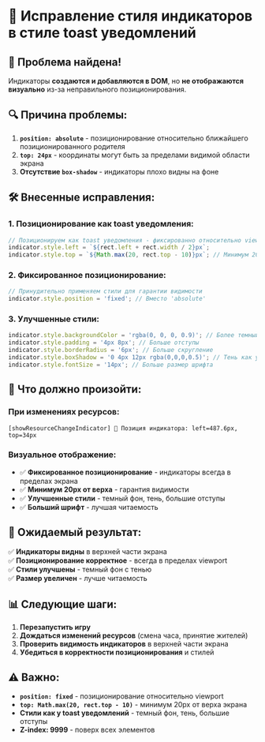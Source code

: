 # 🎯 Исправление стиля индикаторов в стиле toast уведомлений

## 🎯 **Проблема найдена!**

Индикаторы **создаются и добавляются в DOM**, но **не отображаются визуально** из-за неправильного позиционирования.

## 🔍 **Причина проблемы:**

1. **`position: absolute`** - позиционирование относительно ближайшего позиционированного родителя
2. **`top: 24px`** - координаты могут быть за пределами видимой области экрана
3. **Отсутствие `box-shadow`** - индикаторы плохо видны на фоне

## 🛠️ **Внесенные исправления:**

### **1. Позиционирование как toast уведомления:**
```javascript
// Позиционируем как toast уведомления - фиксированно относительно viewport
indicator.style.left = `${rect.left + rect.width / 2}px`;
indicator.style.top = `${Math.max(20, rect.top - 10)}px`; // Минимум 20px от верха экрана
```

### **2. Фиксированное позиционирование:**
```javascript
// Принудительно применяем стили для гарантии видимости
indicator.style.position = 'fixed'; // Вместо 'absolute'
```

### **3. Улучшенные стили:**
```javascript
indicator.style.backgroundColor = 'rgba(0, 0, 0, 0.9)'; // Более темный фон
indicator.style.padding = '4px 8px'; // Больше отступы
indicator.style.borderRadius = '6px'; // Больше скругление
indicator.style.boxShadow = '0 4px 12px rgba(0,0,0,0.5)'; // Тень как у toast
indicator.style.fontSize = '14px'; // Больше размер шрифта
```

## 🧪 **Что должно произойти:**

### **При изменениях ресурсов:**
```
[showResourceChangeIndicator] 📍 Позиция индикатора: left=487.6px, top=34px
```

### **Визуальное отображение:**
- ✅ **Фиксированное позиционирование** - индикаторы всегда в пределах экрана
- ✅ **Минимум 20px от верха** - гарантия видимости
- ✅ **Улучшенные стили** - темный фон, тень, большие отступы
- ✅ **Больший шрифт** - лучшая читаемость

## 🚀 **Ожидаемый результат:**

✅ **Индикаторы видны** в верхней части экрана  
✅ **Позиционирование корректное** - всегда в пределах viewport  
✅ **Стили улучшены** - темный фон с тенью  
✅ **Размер увеличен** - лучше читаемость  

## 📊 **Следующие шаги:**

1. **Перезапустить игру**
2. **Дождаться изменений ресурсов** (смена часа, принятие жителей)
3. **Проверить видимость индикаторов** в верхней части экрана
4. **Убедиться в корректности позиционирования** и стилей

## ⚠️ **Важно:**

- **`position: fixed`** - позиционирование относительно viewport
- **`top: Math.max(20, rect.top - 10)`** - минимум 20px от верха экрана
- **Стили как у toast уведомлений** - темный фон, тень, большие отступы
- **Z-index: 9999** - поверх всех элементов
